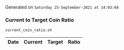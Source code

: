 Generated on `Saturday 25-September-2021 at 14:03:04`

### Current to Target Coin Ratio
`current_coin_ratio.sh`

Date|Current|Target|Ratio
---|---|---|---
